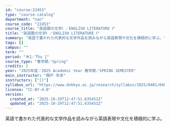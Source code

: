 ```yaml
---
id: "course:22453"
type: "course-catalog"
department: "nan"
course_code: "22453"
course_title: "英語圏の文学Ⅰ ／ENGLISH LITERATURE Ⅰ"
title: "英語圏の文学Ⅰ ／ENGLISH LITERATURE Ⅰ"
summary: "英語で書かれた代表的な文学作品を読みながら英語表現や文化を積極的に学ぶ。"
tags: []
campus: ""
term: ""
period: "木1／Thu 1"
course_type: "春学期／Spring"
credits: 2
year: "2025年度／2025 Academic Year 春学期／SPRING SEMESTER"
main_instructor: "関戸 冬彦"
instructors: ["[]"]
syllabus_url: "https://www.dokkyo.ac.jp/research/syllabus/2025/0401/0401_22453_ja_JP.html"
license: "CC-BY-4.0"
version:
  created_at: "2025-10-29T12:47:51.635451Z"
  updated_at: "2025-10-29T12:47:51.635451Z"
---
```

英語で書かれた代表的な文学作品を読みながら英語表現や文化を積極的に学ぶ。
